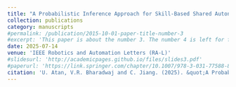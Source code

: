 ```yaml
---
title: "A Probabilistic Inference Approach for Skill-Based Shared Autonomy in Assistive Robotic Manipulation"
collection: publications
category: manuscripts
#permalink: /publication/2015-10-01-paper-title-number-3
#excerpt: 'This paper is about the number 3. The number 4 is left for future work.'
date: 2025-07-14
venue: 'IEEE Robotics and Automation Letters (RA-L)'
#slidesurl: 'http://academicpages.github.io/files/slides3.pdf'
#paperurl: 'https://link.springer.com/chapter/10.1007/978-3-031-77588-8_61'
citation: 'U. Atan, V.R. Bharadwaj and C. Jiang. (2025). &quot;A Probabilistic Inference Approach for Skill-Based Shared Autonomy in Assistive Robotic Manipulation.&quot; <i>IEEE Robotics and Automation Letters</i>. Accepted.'
---
```

